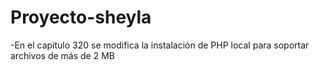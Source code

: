 # Proyecto-sheyla

-En el capitulo 320 se modifica la instalación de PHP local para soportar archivos de más de 2 MB
